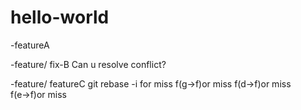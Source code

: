 # hello-world

-featureA

-feature/ fix-B
Can u resolve conflict?

-feature/ featureC
git rebase -i
for miss
f(g→f)or miss
f(d→f)or miss
f(e→f)or miss
